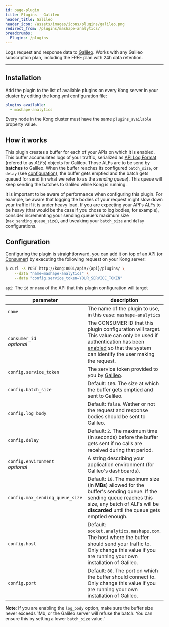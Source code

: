 ```yaml
---
id: page-plugin
title: Plugins - Galileo
header_title: Galileo
header_icon: /assets/images/icons/plugins/galileo.png
redirect_from: /plugins/mashape-analytics/
breadcrumbs:
  Plugins: /plugins
---
```


Logs request and response data to [Galileo][galileo]. Works with any Galileo subscription plan, including the FREE plan with 24h data retention.

----

## Installation

Add the plugin to the list of available plugins on every Kong server in your cluster by editing the [kong.yml][configuration] configuration file:

```yaml
plugins_available:
  - mashape-analytics
```

Every node in the Kong cluster must have the same `plugins_available` property value.

## How it works

This plugin creates a buffer for each of your APIs on which it is enabled. This buffer accumulates logs of your traffic, serialized as [API Log Format](https://github.com/Mashape/api-log-format) (refered to as *ALFs*) objects for Galileo. Those ALFs are to be send by **batches** to Galileo. When the buffer reaches its configured `batch_size`, or `delay` (see [configuration](#configuration)), the buffer gets emptied and the batch gets queued for send (in what we refer to as the *sending queue*). This queue will keep sending the batches to Galileo while Kong is running.

It is important to be aware of performance when configuring this plugin. For example, be aware that logging the bodies of your request might slow down your traffic if it is under heavy load. If you are expecting your API's ALFs to be heavy (that would be the case if you chose to log bodies, for example), consider incrementing your sending queue's maximum size (`max_sending_queue_size`), and tweaking your `batch_size` and `delay` configurations.

## Configuration

Configuring the plugin is straightforward, you can add it on top of an [API][api-object] (or [Consumer][consumer-object]) by executing the following request on your Kong server:

```bash
$ curl -X POST http://kong:8001/apis/{api}/plugins/ \
    --data "name=mashape-analytics" \
    --data "config.service_token=YOUR_SERVICE_TOKEN"
```

`api`: The `id` or `name` of the API that this plugin configuration will target

parameter                          | description
---                                | ---
`name`                             | The name of the plugin to use, in this case: `mashape-analytics`
`consumer_id`<br>*optional*        | The CONSUMER ID that this plugin configuration will target. This value can only be used if [authentication has been enabled][faq-authentication] so that the system can identify the user making the request.
`config.service_token`             | The service token provided to you by [Galileo][galileo].
`config.batch_size`                | Default: `100`. The size at which the buffer gets emptied and sent to Galileo.
`config.log_body`                  | Default: `false`. Wether or not the request and response bodies should be sent to Galileo.
`config.delay`                     | Default: `2`. The maximum time (in seconds) before the buffer gets sent if no calls are received during that period.
`config.environment`<br>*optional* | A string describing your application environment (for Galileo's dashboards).
`config.max_sending_queue_size`    | Default: `10`. The maximum size (in **MBs**) allowed for the buffer's sending queue. If the sending queue reaches this size, any batch of ALFs will be **discarded** until the queue gets emptied enough.
`config.host`                      | Default: `socket.analytics.mashape.com`. The host where the buffer should send your traffic to. Only change this value if you are running your own installation of Galileo.
`config.port`                      | Default: `80`. The port on which the buffer should connect to. Only change this value if you are running your own installation of Galileo.

**Note**: If you are enabling the `log_body` option, make sure the buffer size never exceeds 1Mb, or the Galileo server will refuse the batch. You can ensure this by setting a lower `batch_size` value.`

[galileo]: https://getgalileo.io/
[api-object]: /docs/latest/admin-api/#api-object
[configuration]: /docs/latest/configuration
[consumer-object]: /docs/latest/admin-api/#consumer-object
[faq-authentication]: /about/faq/#how-can-i-add-an-authentication-layer-on-a-microservice/api?
